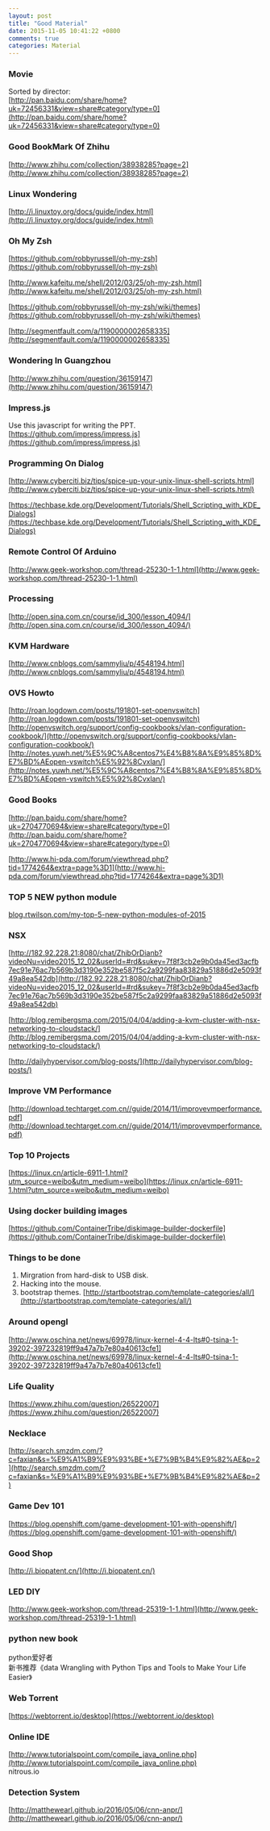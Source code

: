 ```yaml
---
layout: post
title: "Good Material"
date: 2015-11-05 10:41:22 +0800
comments: true
categories: Material
---
```

### Movie
Sorted by director:    
[http://pan.baidu.com/share/home?uk=72456331&view=share#category/type=0](http://pan.baidu.com/share/home?uk=72456331&view=share#category/type=0)   

### Good BookMark Of Zhihu
[http://www.zhihu.com/collection/38938285?page=2](http://www.zhihu.com/collection/38938285?page=2)    

### Linux Wondering
[http://i.linuxtoy.org/docs/guide/index.html](http://i.linuxtoy.org/docs/guide/index.html)   

### Oh My Zsh
[https://github.com/robbyrussell/oh-my-zsh](https://github.com/robbyrussell/oh-my-zsh)    

[http://www.kafeitu.me/shell/2012/03/25/oh-my-zsh.html](http://www.kafeitu.me/shell/2012/03/25/oh-my-zsh.html)    

[https://github.com/robbyrussell/oh-my-zsh/wiki/themes](https://github.com/robbyrussell/oh-my-zsh/wiki/themes)   

[http://segmentfault.com/a/1190000002658335](http://segmentfault.com/a/1190000002658335)   

### Wondering In Guangzhou
[http://www.zhihu.com/question/36159147](http://www.zhihu.com/question/36159147)  

### Impress.js
Use this javascript for writing the PPT.   
[https://github.com/impress/impress.js](https://github.com/impress/impress.js)    

### Programming On Dialog
[http://www.cyberciti.biz/tips/spice-up-your-unix-linux-shell-scripts.html](http://www.cyberciti.biz/tips/spice-up-your-unix-linux-shell-scripts.html)   

[https://techbase.kde.org/Development/Tutorials/Shell_Scripting_with_KDE_Dialogs](https://techbase.kde.org/Development/Tutorials/Shell_Scripting_with_KDE_Dialogs)    

### Remote Control Of Arduino
[http://www.geek-workshop.com/thread-25230-1-1.html](http://www.geek-workshop.com/thread-25230-1-1.html)   

### Processing
[http://open.sina.com.cn/course/id_300/lesson_4094/](http://open.sina.com.cn/course/id_300/lesson_4094/)   

### KVM Hardware
[http://www.cnblogs.com/sammyliu/p/4548194.html](http://www.cnblogs.com/sammyliu/p/4548194.html)    

### OVS Howto
[http://roan.logdown.com/posts/191801-set-openvswitch](http://roan.logdown.com/posts/191801-set-openvswitch)   
[http://openvswitch.org/support/config-cookbooks/vlan-configuration-cookbook/](http://openvswitch.org/support/config-cookbooks/vlan-configuration-cookbook/)   
[http://notes.yuwh.net/%E5%9C%A8centos7%E4%B8%8A%E9%85%8D%E7%BD%AEopen-vswitch%E5%92%8Cvxlan/](http://notes.yuwh.net/%E5%9C%A8centos7%E4%B8%8A%E9%85%8D%E7%BD%AEopen-vswitch%E5%92%8Cvxlan/)   

### Good Books
[http://pan.baidu.com/share/home?uk=2704770694&view=share#category/type=0](http://pan.baidu.com/share/home?uk=2704770694&view=share#category/type=0)   

[http://www.hi-pda.com/forum/viewthread.php?tid=1774264&extra=page%3D1](http://www.hi-pda.com/forum/viewthread.php?tid=1774264&extra=page%3D1)    

### TOP 5 NEW python module
[blog.rtwilson.com/my-top-5-new-python-modules-of-2015](blog.rtwilson.com/my-top-5-new-python-modules-of-2015)    


### NSX
[http://182.92.228.21:8080/chat/ZhibOrDianb?videoNu=video2015_12_02&userId=#rd&sukey=7f8f3cb2e9b0da45ed3acfb7ec91e76ac7b569b3d3190e352be587f5c2a9299faa83829a51886d2e5093f49a8ea542db](http://182.92.228.21:8080/chat/ZhibOrDianb?videoNu=video2015_12_02&userId=#rd&sukey=7f8f3cb2e9b0da45ed3acfb7ec91e76ac7b569b3d3190e352be587f5c2a9299faa83829a51886d2e5093f49a8ea542db)    

[http://blog.remibergsma.com/2015/04/04/adding-a-kvm-cluster-with-nsx-networking-to-cloudstack/](http://blog.remibergsma.com/2015/04/04/adding-a-kvm-cluster-with-nsx-networking-to-cloudstack/)    

[http://dailyhypervisor.com/blog-posts/](http://dailyhypervisor.com/blog-posts/)   

### Improve VM Performance
[http://download.techtarget.com.cn//guide/2014/11/improvevmperformance.pdf](http://download.techtarget.com.cn//guide/2014/11/improvevmperformance.pdf)   


### Top 10 Projects
[https://linux.cn/article-6911-1.html?utm_source=weibo&utm_medium=weibo](https://linux.cn/article-6911-1.html?utm_source=weibo&utm_medium=weibo)    

### Using docker building images
[https://github.com/ContainerTribe/diskimage-builder-dockerfile](https://github.com/ContainerTribe/diskimage-builder-dockerfile)    

### Things to be done
1. Mirgration from hard-disk to USB disk.    
2. Hacking into the mouse.    
3. bootstrap themes.
   [http://startbootstrap.com/template-categories/all/](http://startbootstrap.com/template-categories/all/)    

### Around opengl
[http://www.oschina.net/news/69978/linux-kernel-4-4-lts#0-tsina-1-39202-397232819ff9a47a7b7e80a40613cfe1](http://www.oschina.net/news/69978/linux-kernel-4-4-lts#0-tsina-1-39202-397232819ff9a47a7b7e80a40613cfe1)   

### Life Quality
[https://www.zhihu.com/question/26522007](https://www.zhihu.com/question/26522007)   

### Necklace
[http://search.smzdm.com/?c=faxian&s=%E9%A1%B9%E9%93%BE+%E7%9B%B4%E9%82%AE&p=2](http://search.smzdm.com/?c=faxian&s=%E9%A1%B9%E9%93%BE+%E7%9B%B4%E9%82%AE&p=2)    

### Game Dev 101
[https://blog.openshift.com/game-development-101-with-openshift/](https://blog.openshift.com/game-development-101-with-openshift/)    

### Good Shop
[http://i.biopatent.cn/](http://i.biopatent.cn/)    

### LED DIY
[http://www.geek-workshop.com/thread-25319-1-1.html](http://www.geek-workshop.com/thread-25319-1-1.html)    

### python new book
python爱好者    
新书推荐《data Wrangling with Python Tips and Tools to Make Your Life Easier》

### Web Torrent
[https://webtorrent.io/desktop](https://webtorrent.io/desktop)     

### Online IDE
[http://www.tutorialspoint.com/compile_java_online.php](http://www.tutorialspoint.com/compile_java_online.php)   
nitrous.io

### Detection System
[http://matthewearl.github.io/2016/05/06/cnn-anpr/](http://matthewearl.github.io/2016/05/06/cnn-anpr/)    
